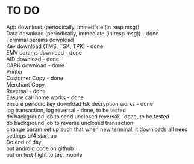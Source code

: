 TO DO
=====
App download (periodically, immediate (in resp msg))  
Data download (periodically, immediate (in resp msg)) - done  
    Terminal params download  
    Key download (TMS, TSK, TPK)  - done  
    EMV params download  - done  
    AID download  - done  
    CAPK download  - done  
Printer  
    Customer Copy  - done  
    Merchant Copy  
Reversal - done  
Ensure call home works - done  
ensure periodic key download tsk decryption works - done  
log transaction, log reversal - done, to be tested  
do background job to send unclosed reversal - done, to be tested  
do background job to reverse unclosed transaction  
change param set up such that when new terminal, it downloads all need settings b/4 start up  
Do end of day  
put android code on github  
put on test flight to test mobile  
  
  



